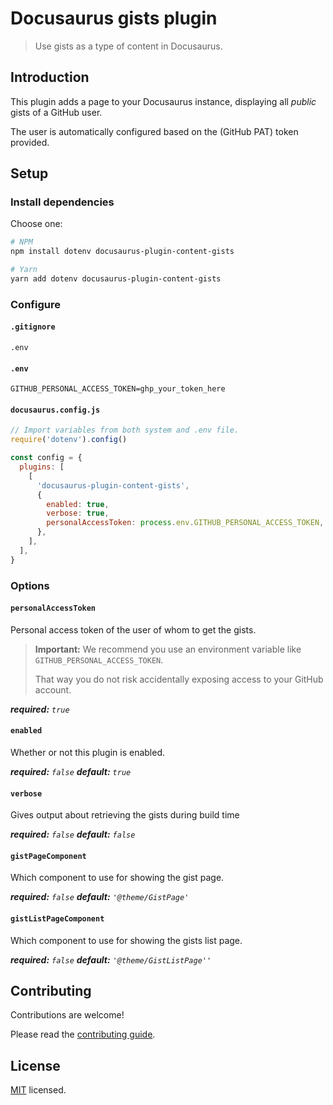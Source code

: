 # Docusaurus gists plugin

> Use gists as a type of content in Docusaurus.

## Introduction

This plugin adds a page to your Docusaurus instance, displaying all _public_ gists of a GitHub user.

The user is automatically configured based on the (GitHub PAT) token provided.

## Setup

### Install dependencies

Choose one:

```bash
# NPM
npm install dotenv docusaurus-plugin-content-gists

# Yarn
yarn add dotenv docusaurus-plugin-content-gists
```

### Configure

#### `.gitignore`

```gitignore
.env
```

#### `.env`

```env
GITHUB_PERSONAL_ACCESS_TOKEN=ghp_your_token_here
```

#### `docusaurus.config.js`

```js
// Import variables from both system and .env file.
require('dotenv').config()

const config = {
  plugins: [
    [
      'docusaurus-plugin-content-gists',
      {
        enabled: true,
        verbose: true,
        personalAccessToken: process.env.GITHUB_PERSONAL_ACCESS_TOKEN,
      },
    ],
  ],
}
```

### Options

#### `personalAccessToken`

Personal access token of the user of whom to get the gists.

> **Important:** We recommend you use an environment variable like `GITHUB_PERSONAL_ACCESS_TOKEN`.
>
> That way you do not risk accidentally exposing access to your GitHub account.

_**required:** `true`_

#### `enabled`

Whether or not this plugin is enabled.

_**required:** `false`_ _**default:** `true`_

#### `verbose`

Gives output about retrieving the gists during build time

_**required:** `false`_ _**default:** `false`_

#### `gistPageComponent`

Which component to use for showing the gist page.

_**required:** `false`_ _**default:** `'@theme/GistPage'`_

#### `gistListPageComponent`

Which component to use for showing the gists list page.

_**required:** `false`_ _**default:** `'@theme/GistListPage''`_

## Contributing

Contributions are welcome!

Please read the [contributing guide](./CONTRIBUTING.md).

## License

[MIT](./LICENSE) licensed.
